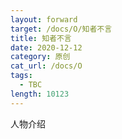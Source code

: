 ```yaml
---
layout: forward
target: /docs/O/知者不言
title: 知者不言
date: 2020-12-12
category: 原创
cat_url: /docs/O
tags: 
  - TBC
length: 10123
---
```


人物介绍

